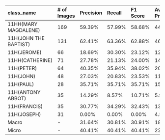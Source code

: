 | class_name            | # of Images   | Precision   | Recall   | F1 Score   | Average Precision   |
|:----------------------|:--------------|:------------|:---------|:-----------|:--------------------|
| 11HH(MARY MAGDALENE)  | 169           | 59.39%      | 57.99%   | 58.68%     | 44.91%              |
| 11H(JOHN THE BAPTIST) | 131           | 62.41%      | 63.36%   | 62.88%     | 46.62%              |
| 11H(JEROME)           | 66            | 18.69%      | 30.30%   | 23.12%     | 12.45%              |
| 11HH(CATHERINE)       | 71            | 27.78%      | 21.13%   | 24.00%     | 14.13%              |
| 11H(PETER)            | 64            | 40.35%      | 35.94%   | 38.02%     | 20.55%              |
| 11H(JOHN)             | 48            | 27.03%      | 20.83%   | 23.53%     | 11.24%              |
| 11H(PAUL)             | 28            | 35.71%      | 35.71%   | 35.71%     | 15.41%              |
| 11H(ANTONY ABBOT)     | 35            | 14.29%      | 8.57%    | 10.71%     | 5.94%               |
| 11H(FRANCIS)          | 35            | 30.77%      | 34.29%   | 32.43%     | 13.94%              |
| 11H(JOSEPH)           | 31            | 0.00%       | 0.00%    | 0.00%      | 4.57%               |
| Macro                 | -             | 31.64%      | 30.81%   | 30.91%     | 18.98%              |
| Micro                 | -             | 40.41%      | 40.41%   | 40.41%     | 22.29%              |